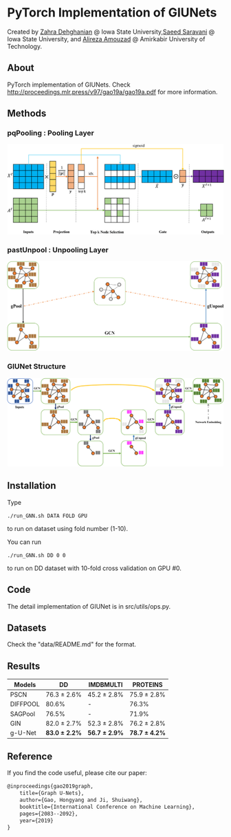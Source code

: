 PyTorch Implementation of GIUNets
======================================

Created by [Zahra Dehghanian](https://faculty.sites.iastate.edu/hygao/) @ Iowa State University,[Saeed Saravani](https://faculty.sites.iastate.edu/hygao/) @ Iowa State University, and
[Alireza Amouzad](http://people.tamu.edu/~sji/) @ Amirkabir University of Technology.

About
-----

PyTorch implementation of GIUNets. Check http://proceedings.mlr.press/v97/gao19a/gao19a.pdf for more information.

Methods
-------

### pqPooling : Pooling Layer

![gPool](./doc/GPool.png)

### pastUnpool : Unpooling Layer

![gPool](./doc/GUnpool.png)

### GIUNet Structure

![gPool](./doc/GUnet.png)

Installation
------------


Type

    ./run_GNN.sh DATA FOLD GPU
to run on dataset using fold number (1-10).

You can run

    ./run_GNN.sh DD 0 0
to run on DD dataset with 10-fold cross
validation on GPU #0.


Code
----

The detail implementation of GIUNet is in src/utils/ops.py.


Datasets
--------

Check the "data/README.md" for the format. 


Results
-------


| Models   | DD              | IMDBMULTI       | PROTEINS        |
| -------- | --------------- | --------------- | --------------- |
| PSCN     | 76.3 ± 2.6%     | 45.2 ± 2.8%     | 75.9 ± 2.8%     |
| DIFFPOOL | 80.6%           | -               | 76.3%           |
| SAGPool  | 76.5%           | -               | 71.9%           |
| GIN      | 82.0 ± 2.7%     | 52.3 ± 2.8%     | 76.2 ± 2.8%     |
| g-U-Net  | **83.0 ± 2.2%** | **56.7 ± 2.9%** | **78.7 ± 4.2%** |

Reference
---------

If you find the code useful, please cite our paper:

    @inproceedings{gao2019graph,
        title={Graph U-Nets},
        author={Gao, Hongyang and Ji, Shuiwang},
        booktitle={International Conference on Machine Learning},
        pages={2083--2092},
        year={2019}
    }
